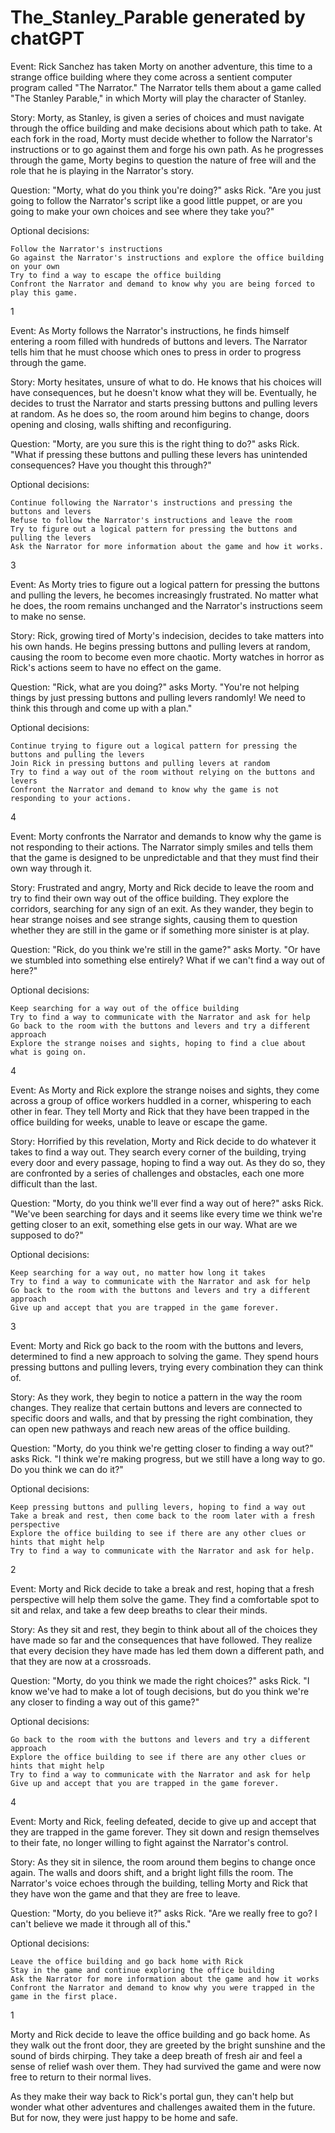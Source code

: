 # The_Stanley_Parable generated by chatGPT

Event: Rick Sanchez has taken Morty on another adventure, this time to a strange office building where they come across a sentient computer program called "The Narrator." The Narrator tells them about a game called "The Stanley Parable," in which Morty will play the character of Stanley.

Story: Morty, as Stanley, is given a series of choices and must navigate through the office building and make decisions about which path to take. At each fork in the road, Morty must decide whether to follow the Narrator's instructions or to go against them and forge his own path. As he progresses through the game, Morty begins to question the nature of free will and the role that he is playing in the Narrator's story.

Question: "Morty, what do you think you're doing?" asks Rick. "Are you just going to follow the Narrator's script like a good little puppet, or are you going to make your own choices and see where they take you?"

Optional decisions:

    Follow the Narrator's instructions
    Go against the Narrator's instructions and explore the office building on your own
    Try to find a way to escape the office building
    Confront the Narrator and demand to know why you are being forced to play this game.


1

Event: As Morty follows the Narrator's instructions, he finds himself entering a room filled with hundreds of buttons and levers. The Narrator tells him that he must choose which ones to press in order to progress through the game.

Story: Morty hesitates, unsure of what to do. He knows that his choices will have consequences, but he doesn't know what they will be. Eventually, he decides to trust the Narrator and starts pressing buttons and pulling levers at random. As he does so, the room around him begins to change, doors opening and closing, walls shifting and reconfiguring.

Question: "Morty, are you sure this is the right thing to do?" asks Rick. "What if pressing these buttons and pulling these levers has unintended consequences? Have you thought this through?"

Optional decisions:

    Continue following the Narrator's instructions and pressing the buttons and levers
    Refuse to follow the Narrator's instructions and leave the room
    Try to figure out a logical pattern for pressing the buttons and pulling the levers
    Ask the Narrator for more information about the game and how it works.


3

Event: As Morty tries to figure out a logical pattern for pressing the buttons and pulling the levers, he becomes increasingly frustrated. No matter what he does, the room remains unchanged and the Narrator's instructions seem to make no sense.

Story: Rick, growing tired of Morty's indecision, decides to take matters into his own hands. He begins pressing buttons and pulling levers at random, causing the room to become even more chaotic. Morty watches in horror as Rick's actions seem to have no effect on the game.

Question: "Rick, what are you doing?" asks Morty. "You're not helping things by just pressing buttons and pulling levers randomly! We need to think this through and come up with a plan."

Optional decisions:

    Continue trying to figure out a logical pattern for pressing the buttons and pulling the levers
    Join Rick in pressing buttons and pulling levers at random
    Try to find a way out of the room without relying on the buttons and levers
    Confront the Narrator and demand to know why the game is not responding to your actions.


4

Event: Morty confronts the Narrator and demands to know why the game is not responding to their actions. The Narrator simply smiles and tells them that the game is designed to be unpredictable and that they must find their own way through it.

Story: Frustrated and angry, Morty and Rick decide to leave the room and try to find their own way out of the office building. They explore the corridors, searching for any sign of an exit. As they wander, they begin to hear strange noises and see strange sights, causing them to question whether they are still in the game or if something more sinister is at play.

Question: "Rick, do you think we're still in the game?" asks Morty. "Or have we stumbled into something else entirely? What if we can't find a way out of here?"

Optional decisions:

    Keep searching for a way out of the office building
    Try to find a way to communicate with the Narrator and ask for help
    Go back to the room with the buttons and levers and try a different approach
    Explore the strange noises and sights, hoping to find a clue about what is going on.

4

Event: As Morty and Rick explore the strange noises and sights, they come across a group of office workers huddled in a corner, whispering to each other in fear. They tell Morty and Rick that they have been trapped in the office building for weeks, unable to leave or escape the game.

Story: Horrified by this revelation, Morty and Rick decide to do whatever it takes to find a way out. They search every corner of the building, trying every door and every passage, hoping to find a way out. As they do so, they are confronted by a series of challenges and obstacles, each one more difficult than the last.

Question: "Morty, do you think we'll ever find a way out of here?" asks Rick. "We've been searching for days and it seems like every time we think we're getting closer to an exit, something else gets in our way. What are we supposed to do?"

Optional decisions:

    Keep searching for a way out, no matter how long it takes
    Try to find a way to communicate with the Narrator and ask for help
    Go back to the room with the buttons and levers and try a different approach
    Give up and accept that you are trapped in the game forever.


3

Event: Morty and Rick go back to the room with the buttons and levers, determined to find a new approach to solving the game. They spend hours pressing buttons and pulling levers, trying every combination they can think of.

Story: As they work, they begin to notice a pattern in the way the room changes. They realize that certain buttons and levers are connected to specific doors and walls, and that by pressing the right combination, they can open new pathways and reach new areas of the office building.

Question: "Morty, do you think we're getting closer to finding a way out?" asks Rick. "I think we're making progress, but we still have a long way to go. Do you think we can do it?"

Optional decisions:

    Keep pressing buttons and pulling levers, hoping to find a way out
    Take a break and rest, then come back to the room later with a fresh perspective
    Explore the office building to see if there are any other clues or hints that might help
    Try to find a way to communicate with the Narrator and ask for help.


2

Event: Morty and Rick decide to take a break and rest, hoping that a fresh perspective will help them solve the game. They find a comfortable spot to sit and relax, and take a few deep breaths to clear their minds.

Story: As they sit and rest, they begin to think about all of the choices they have made so far and the consequences that have followed. They realize that every decision they have made has led them down a different path, and that they are now at a crossroads.

Question: "Morty, do you think we made the right choices?" asks Rick. "I know we've had to make a lot of tough decisions, but do you think we're any closer to finding a way out of this game?"

Optional decisions:

    Go back to the room with the buttons and levers and try a different approach
    Explore the office building to see if there are any other clues or hints that might help
    Try to find a way to communicate with the Narrator and ask for help
    Give up and accept that you are trapped in the game forever.


4

Event: Morty and Rick, feeling defeated, decide to give up and accept that they are trapped in the game forever. They sit down and resign themselves to their fate, no longer willing to fight against the Narrator's control.

Story: As they sit in silence, the room around them begins to change once again. The walls and doors shift, and a bright light fills the room. The Narrator's voice echoes through the building, telling Morty and Rick that they have won the game and that they are free to leave.

Question: "Morty, do you believe it?" asks Rick. "Are we really free to go? I can't believe we made it through all of this."

Optional decisions:

    Leave the office building and go back home with Rick
    Stay in the game and continue exploring the office building
    Ask the Narrator for more information about the game and how it works
    Confront the Narrator and demand to know why you were trapped in the game in the first place.


1

Morty and Rick decide to leave the office building and go back home. As they walk out the front door, they are greeted by the bright sunshine and the sound of birds chirping. They take a deep breath of fresh air and feel a sense of relief wash over them. They had survived the game and were now free to return to their normal lives.

As they make their way back to Rick's portal gun, they can't help but wonder what other adventures and challenges awaited them in the future. But for now, they were just happy to be home and safe.
